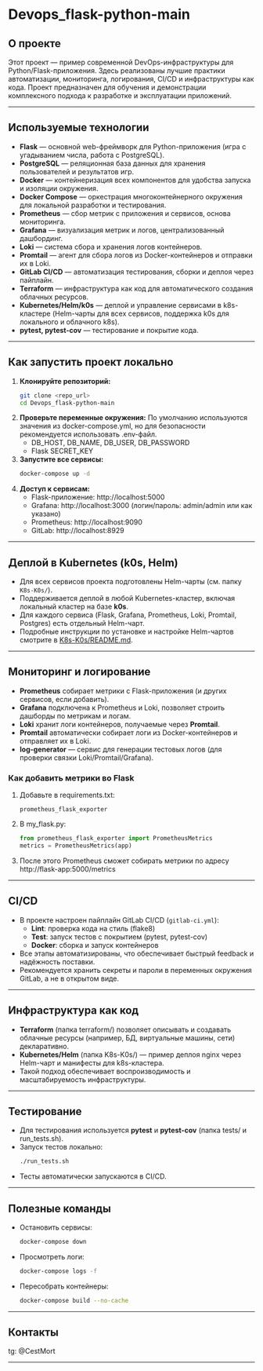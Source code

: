 # Devops_flask-python-main

## О проекте

Этот проект — пример современной DevOps-инфраструктуры для Python/Flask-приложения. Здесь реализованы лучшие практики автоматизации, мониторинга, логирования, CI/CD и инфраструктуры как кода. Проект предназначен для обучения и демонстрации комплексного подхода к разработке и эксплуатации приложений.

---

## Используемые технологии

- **Flask** — основной web-фреймворк для Python-приложения (игра с угадыванием числа, работа с PostgreSQL).
- **PostgreSQL** — реляционная база данных для хранения пользователей и результатов игр.
- **Docker** — контейнеризация всех компонентов для удобства запуска и изоляции окружения.
- **Docker Compose** — оркестрация многоконтейнерного окружения для локальной разработки и тестирования.
- **Prometheus** — сбор метрик с приложения и сервисов, основа мониторинга.
- **Grafana** — визуализация метрик и логов, централизованный дашбординг.
- **Loki** — система сбора и хранения логов контейнеров.
- **Promtail** — агент для сбора логов из Docker-контейнеров и отправки их в Loki.
- **GitLab CI/CD** — автоматизация тестирования, сборки и деплоя через пайплайн.
- **Terraform** — инфраструктура как код для автоматического создания облачных ресурсов.
- **Kubernetes/Helm/k0s** — деплой и управление сервисами в k8s-кластере (Helm-чарты для всех сервисов, поддержка k0s для локального и облачного k8s).
- **pytest, pytest-cov** — тестирование и покрытие кода.

---

## Как запустить проект локально

1. **Клонируйте репозиторий:**
   ```bash
   git clone <repo_url>
   cd Devops_flask-python-main
   ```
2. **Проверьте переменные окружения:**
   По умолчанию используются значения из docker-compose.yml, но для безопасности рекомендуется использовать .env-файл.
   - DB_HOST, DB_NAME, DB_USER, DB_PASSWORD
   - Flask SECRET_KEY
3. **Запустите все сервисы:**
   ```bash
   docker-compose up -d
   ```
4. **Доступ к сервисам:**
   - Flask-приложение: http://localhost:5000
   - Grafana: http://localhost:3000 (логин/пароль: admin/admin или как указано)
   - Prometheus: http://localhost:9090
   - GitLab: http://localhost:8929

---

## Деплой в Kubernetes (k0s, Helm)

- Для всех сервисов проекта подготовлены Helm-чарты (см. папку `K8s-K0s/`).
- Поддерживается деплой в любой Kubernetes-кластер, включая локальный кластер на базе **k0s**.
- Для каждого сервиса (Flask, Grafana, Prometheus, Loki, Promtail, Postgres) есть отдельный Helm-чарт.
- Подробные инструкции по установке и настройке Helm-чартов смотрите в [K8s-K0s/README.md](K8s-K0s/README.md).

---

## Мониторинг и логирование

- **Prometheus** собирает метрики с Flask-приложения (и других сервисов, если добавить).
- **Grafana** подключена к Prometheus и Loki, позволяет строить дашборды по метрикам и логам.
- **Loki** хранит логи контейнеров, получаемые через **Promtail**.
- **Promtail** автоматически собирает логи из Docker-контейнеров и отправляет их в Loki.
- **log-generator** — сервис для генерации тестовых логов (для проверки связки Loki/Promtail/Grafana).

### Как добавить метрики во Flask

1. Добавьте в requirements.txt:
   ```
   prometheus_flask_exporter
   ```
2. В my_flask.py:
   ```python
   from prometheus_flask_exporter import PrometheusMetrics
   metrics = PrometheusMetrics(app)
   ```
3. После этого Prometheus сможет собирать метрики по адресу http://flask-app:5000/metrics

---

## CI/CD

- В проекте настроен пайплайн GitLab CI/CD (`gitlab-ci.yml`):
  - **Lint**: проверка кода на стиль (flake8)
  - **Test**: запуск тестов с покрытием (pytest, pytest-cov)
  - **Docker**: сборка и запуск контейнеров
- Все этапы автоматизированы, что обеспечивает быстрый feedback и надёжность поставки.
- Рекомендуется хранить секреты и пароли в переменных окружения GitLab, а не в открытом виде.

---

## Инфраструктура как код

- **Terraform** (папка terraform/) позволяет описывать и создавать облачные ресурсы (например, БД, виртуальные машины, сети) декларативно.
- **Kubernetes/Helm** (папка K8s-K0s/) — пример деплоя nginx через Helm-чарт и манифесты для k8s-кластера.
- Такой подход обеспечивает воспроизводимость и масштабируемость инфраструктуры.

---

## Тестирование

- Для тестирования используется **pytest** и **pytest-cov** (папка tests/ и run_tests.sh).
- Запуск тестов локально:
  ```bash
  ./run_tests.sh
  ```
- Тесты автоматически запускаются в CI/CD.

---

## Полезные команды

- Остановить сервисы:
  ```bash
  docker-compose down
  ```
- Просмотреть логи:
  ```bash
  docker-compose logs -f
  ```
- Пересобрать контейнеры:
  ```bash
  docker-compose build --no-cache
  ```

---

## Контакты

tg: @CestMort

---



